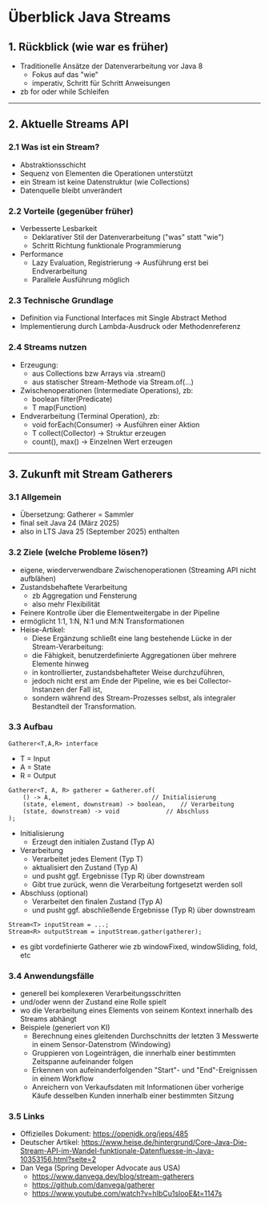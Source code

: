 
# Überblick Java Streams

## 1. Rückblick (wie war es früher)
- Traditionelle Ansätze der Datenverarbeitung vor Java 8
  - Fokus auf das "wie"
  - imperativ, Schritt für Schritt Anweisungen
- zb for oder while Schleifen

----------------------------------------------------------------------------------------------------

## 2. Aktuelle Streams API

### 2.1 Was ist ein Stream?
- Abstraktionsschicht
- Sequenz von Elementen die Operationen unterstützt
- ein Stream ist keine Datenstruktur (wie Collections)
- Datenquelle bleibt unverändert

### 2.2 Vorteile (gegenüber früher)
- Verbesserte Lesbarkeit
  - Deklarativer Stil der Datenverarbeitung ("was" statt "wie")
  - Schritt Richtung funktionale Programmierung
- Performance
  - Lazy Evaluation, Registrierung → Ausführung erst bei Endverarbeitung
  - Parallele Ausführung möglich

### 2.3 Technische Grundlage
- Definition via Functional Interfaces mit Single Abstract Method
- Implementierung durch Lambda-Ausdruck oder Methodenreferenz

### 2.4 Streams nutzen
- Erzeugung:
  - aus Collections bzw Arrays via .stream()
  - aus statischer Stream-Methode via Stream.of(...)
- Zwischenoperationen (Intermediate Operations), zb:
  - boolean filter(Predicate)
  - T map(Function)
- Endverarbeitung (Terminal Operation), zb:
  - void forEach(Consumer) -> Ausführen einer Aktion
  - T collect(Collector) -> Struktur erzeugen
  - count(), max() → Einzelnen Wert erzeugen

----------------------------------------------------------------------------------------------------

## 3. Zukunft mit Stream Gatherers

### 3.1 Allgemein
- Übersetzung: Gatherer = Sammler
- final seit Java 24 (März 2025)
- also in LTS Java 25 (September 2025) enthalten

### 3.2 Ziele (welche Probleme lösen?)
- eigene, wiederverwendbare Zwischenoperationen (Streaming API nicht aufblähen)
- Zustandsbehaftete Verarbeitung
  - zb Aggregation und Fensterung
  - also mehr Flexibilität
- Feinere Kontrolle über die Elementweitergabe in der Pipeline
- ermöglicht 1:1, 1:N, N:1 und M:N Transformationen
- Heise-Artikel:
  - Diese Ergänzung schließt eine lang bestehende Lücke in der Stream-Verarbeitung: 
  - die Fähigkeit, benutzerdefinierte Aggregationen über mehrere Elemente hinweg 
  - in kontrollierter, zustandsbehafteter Weise durchzuführen,
  - jedoch nicht erst am Ende der Pipeline, wie es bei Collector-Instanzen der Fall ist, 
  - sondern während des Stream-Prozesses selbst, als integraler Bestandteil der Transformation.

### 3.3 Aufbau

```
Gatherer<T,A,R> interface
```

- T = Input
- A = State
- R = Output

```
Gatherer<T, A, R> gatherer = Gatherer.of(
	() -> A,             				// Initialisierung
	(state, element, downstream) -> boolean, 	// Verarbeitung
	(state, downstream) -> void        		// Abschluss 
);
```

- Initialisierung
	- Erzeugt den initialen Zustand (Typ A)
- Verarbeitung
	- Verarbeitet jedes Element (Typ T)
	- aktualisiert den Zustand (Typ A) 
	- und pusht ggf. Ergebnisse (Typ R) über downstream
	- Gibt true zurück, wenn die Verarbeitung fortgesetzt werden soll
- Abschluss (optional)
	- Verarbeitet den finalen Zustand (Typ A) 
	- und pusht ggf. abschließende Ergebnisse (Typ R) über downstream

```
Stream<T> inputStream = ...;
Stream<R> outputStream = inputStream.gather(gatherer);
```

- es gibt vordefinierte Gatherer wie zb windowFixed, windowSliding, fold, etc 

### 3.4 Anwendungsfälle
- generell bei komplexeren Verarbeitungsschritten
- und/oder wenn der Zustand eine Rolle spielt
- wo die Verarbeitung eines Elements von seinem Kontext innerhalb des Streams abhängt
- Beispiele (generiert von KI)
  - Berechnung eines gleitenden Durchschnitts der letzten 3 Messwerte in einem Sensor-Datenstrom (Windowing)
  - Gruppieren von Logeinträgen, die innerhalb einer bestimmten Zeitspanne aufeinander folgen
  - Erkennen von aufeinanderfolgenden "Start"- und "End"-Ereignissen in einem Workflow
  - Anreichern von Verkaufsdaten mit Informationen über vorherige Käufe desselben Kunden innerhalb einer bestimmten Sitzung

### 3.5 Links
- Offizielles Dokument: https://openjdk.org/jeps/485
- Deutscher Artikel: https://www.heise.de/hintergrund/Core-Java-Die-Stream-API-im-Wandel-funktionale-Datenfluesse-in-Java-10353156.html?seite=2
- Dan Vega (Spring Developer Advocate aus USA)
  - https://www.danvega.dev/blog/stream-gatherers
  - https://github.com/danvega/gatherer
  - https://www.youtube.com/watch?v=hIbCu1slooE&t=1147s

